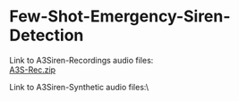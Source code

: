 # Few-Shot-Emergency-Siren-Detection
Link to A3Siren-Recordings audio files:\
[A3S-Rec.zip](https://drive.google.com/file/d/1cZYZL8HNB4cslPOPUGk6hQoaZeRjt41h/view?usp=sharing)

Link to A3Siren-Synthetic audio files:\
